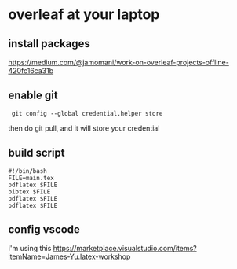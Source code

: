 # overleaf at your laptop


## install packages
https://medium.com/@jamomani/work-on-overleaf-projects-offline-420fc16ca31b

## enable git

```
 git config --global credential.helper store

```

 then do git pull, and it will store your credential 
 
## build script
```
#!/bin/bash
FILE=main.tex
pdflatex $FILE
bibtex $FILE
pdflatex $FILE
pdflatex $FILE 
```

## config vscode
I'm using this https://marketplace.visualstudio.com/items?itemName=James-Yu.latex-workshop
